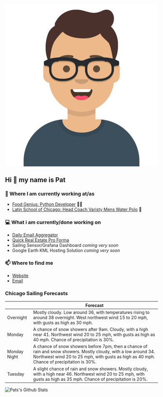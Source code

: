 [![Social banner for p-j-falconer](https://raw.githubusercontent.com/P-J-FALCONER/P-J-FALCONER/master/assets/avataaars.svg)](https://patfalconer.com/)
## Hi :wave: my name is Pat

### 💼 Where I am currently working at/as
- [Food Genius: Python Developer](https://getfoodgenius.com/) 🍔🐍
- [Latin School of Chicago: Head Coach Varisty Mens Water Polo](https://www.latinschool.org/) 🤽


### 💻 What i am currently/done working on
 - [Daily Email Aggregator](https://github.com/P-J-FALCONER/dott_daily_mail)
 - [Quick Real Estate Pro Forma](https://github.com/P-J-FALCONER/henry)
 - Sailing Sensor/Grafana Dashboard *coming very soon*
 - Google Earth KML Hosting Solution *coming very soon*

### 📫 Where to find me
 - [Website](https://patfalconer.com/)
 - [Email](mailto:patrick.j.falconer@gmail.com)


### Chicago Sailing Forecasts
|   | Forecast  |
|---|---|
| Overnight | Mostly cloudy. Low around 36, with temperatures rising to around 38 overnight. West northwest wind 15 to 20 mph, with gusts as high as 30 mph. |
| Monday | A chance of snow showers after 9am. Cloudy, with a high near 41. Northwest wind 20 to 25 mph, with gusts as high as 40 mph. Chance of precipitation is 30%. |
| Monday Night | A chance of snow showers before 7pm, then a chance of rain and snow showers. Mostly cloudy, with a low around 34. Northwest wind 20 to 25 mph, with gusts as high as 40 mph. Chance of precipitation is 30%. |
| Tuesday | A slight chance of rain and snow showers. Mostly cloudy, with a high near 46. Northwest wind 20 to 25 mph, with gusts as high as 35 mph. Chance of precipitation is 20%. |

![Pats's Github Stats](https://github-readme-stats.vercel.app/api?username=p-j-falconer&show_icons=true&theme=radical)
